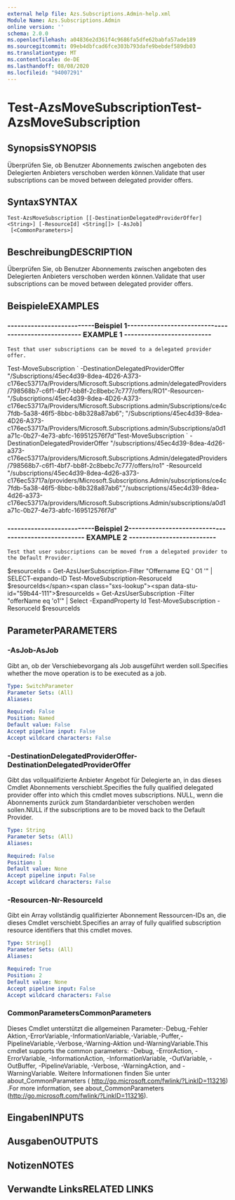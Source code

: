 ```yaml
---
external help file: Azs.Subscriptions.Admin-help.xml
Module Name: Azs.Subscriptions.Admin
online version: ''
schema: 2.0.0
ms.openlocfilehash: a04836e2d361f4c9686fa5dfe62babfa57ade189
ms.sourcegitcommit: 09eb4dbfcad6fce303b793dafe9bebdef589db03
ms.translationtype: MT
ms.contentlocale: de-DE
ms.lasthandoff: 08/08/2020
ms.locfileid: "94007291"
---
```

# <span data-ttu-id="59b44-101">Test-AzsMoveSubscription</span><span class="sxs-lookup"><span data-stu-id="59b44-101">Test-AzsMoveSubscription</span></span>

## <span data-ttu-id="59b44-102">Synopsis</span><span class="sxs-lookup"><span data-stu-id="59b44-102">SYNOPSIS</span></span>
<span data-ttu-id="59b44-103">Überprüfen Sie, ob Benutzer Abonnements zwischen angeboten des Delegierten Anbieters verschoben werden können.</span><span class="sxs-lookup"><span data-stu-id="59b44-103">Validate that user subscriptions can be moved between delegated provider offers.</span></span>

## <span data-ttu-id="59b44-104">Syntax</span><span class="sxs-lookup"><span data-stu-id="59b44-104">SYNTAX</span></span>

```
Test-AzsMoveSubscription [[-DestinationDelegatedProviderOffer] <String>] [-ResourceId] <String[]> [-AsJob]
 [<CommonParameters>]
```

## <span data-ttu-id="59b44-105">Beschreibung</span><span class="sxs-lookup"><span data-stu-id="59b44-105">DESCRIPTION</span></span>
<span data-ttu-id="59b44-106">Überprüfen Sie, ob Benutzer Abonnements zwischen angeboten des Delegierten Anbieters verschoben werden können.</span><span class="sxs-lookup"><span data-stu-id="59b44-106">Validate that user subscriptions can be moved between delegated provider offers.</span></span>

## <span data-ttu-id="59b44-107">Beispiele</span><span class="sxs-lookup"><span data-stu-id="59b44-107">EXAMPLES</span></span>

### <span data-ttu-id="59b44-108">--------------------------Beispiel 1--------------------------</span><span class="sxs-lookup"><span data-stu-id="59b44-108">-------------------------- EXAMPLE 1 --------------------------</span></span>
```
Test that user subscriptions can be moved to a delegated provider offer.
```

<span data-ttu-id="59b44-109">Test-MoveSubscription \` -DestinationDelegatedProviderOffer "/Subscriptions/45ec4d39-8dea-4D26-A373-c176ec53717a/Providers/Microsoft.Subscriptions.admin/delegatedProviders/798568b7-c6f1-4bf7-bb8f-2c8bebc7c777/offers/RO1"-Resourcen-"/Subscriptions/45ec4d39-8dea-4D26-A373-c176ec53717a/Providers/Microsoft.Subscriptions.admin/Subscriptions/ce4c7fdb-5a38-46f5-8bbc-b8b328a87ab6"; "/Subscriptions/45ec4d39-8dea-4D26-A373-c176ec53717a/Providers/Microsoft.Subscriptions.admin/Subscriptions/a0d1a71c-0b27-4e73-abfc-169512576f7d"</span><span class="sxs-lookup"><span data-stu-id="59b44-109">Test-MoveSubscription \` -DestinationDelegatedProviderOffer "/subscriptions/45ec4d39-8dea-4d26-a373-c176ec53717a/providers/Microsoft.Subscriptions.Admin/delegatedProviders/798568b7-c6f1-4bf7-bb8f-2c8bebc7c777/offers/ro1" -ResourceId "/subscriptions/45ec4d39-8dea-4d26-a373-c176ec53717a/providers/Microsoft.Subscriptions.Admin/subscriptions/ce4c7fdb-5a38-46f5-8bbc-b8b328a87ab6","/subscriptions/45ec4d39-8dea-4d26-a373-c176ec53717a/providers/Microsoft.Subscriptions.Admin/subscriptions/a0d1a71c-0b27-4e73-abfc-169512576f7d"</span></span>

### <span data-ttu-id="59b44-110">--------------------------Beispiel 2--------------------------</span><span class="sxs-lookup"><span data-stu-id="59b44-110">-------------------------- EXAMPLE 2 --------------------------</span></span>
```
Test that user subscriptions can be moved from a delegated provider to the Default Provider.
```

<span data-ttu-id="59b44-111">$resourceIds = Get-AzsUserSubscription-Filter "Offername EQ ' O1 '" | SELECT-expando-ID Test-MoveSubscription-ResoruceId $resourceIds</span><span class="sxs-lookup"><span data-stu-id="59b44-111">$resourceIds = Get-AzsUserSubscription -Filter "offerName eq 'o1'" | Select -ExpandProperty Id Test-MoveSubscription -ResoruceId $resourceIds</span></span>

## <span data-ttu-id="59b44-112">Parameter</span><span class="sxs-lookup"><span data-stu-id="59b44-112">PARAMETERS</span></span>

### <span data-ttu-id="59b44-113">-AsJob</span><span class="sxs-lookup"><span data-stu-id="59b44-113">-AsJob</span></span>
<span data-ttu-id="59b44-114">Gibt an, ob der Verschiebevorgang als Job ausgeführt werden soll.</span><span class="sxs-lookup"><span data-stu-id="59b44-114">Specifies whether the move operation is to be executed as a job.</span></span>

```yaml
Type: SwitchParameter
Parameter Sets: (All)
Aliases:

Required: False
Position: Named
Default value: False
Accept pipeline input: False
Accept wildcard characters: False
```

### <span data-ttu-id="59b44-115">-DestinationDelegatedProviderOffer</span><span class="sxs-lookup"><span data-stu-id="59b44-115">-DestinationDelegatedProviderOffer</span></span>
<span data-ttu-id="59b44-116">Gibt das vollqualifizierte Anbieter Angebot für Delegierte an, in das dieses Cmdlet Abonnements verschiebt.</span><span class="sxs-lookup"><span data-stu-id="59b44-116">Specifies the fully qualified delegated provider offer into which this cmdlet moves subscriptions.</span></span>
<span data-ttu-id="59b44-117">NULL, wenn die Abonnements zurück zum Standardanbieter verschoben werden sollen.</span><span class="sxs-lookup"><span data-stu-id="59b44-117">NULL if the subscriptions are to be moved back to the Default Provider.</span></span>

```yaml
Type: String
Parameter Sets: (All)
Aliases:

Required: False
Position: 1
Default value: None
Accept pipeline input: False
Accept wildcard characters: False
```

### <span data-ttu-id="59b44-118">-Resourcen-Nr</span><span class="sxs-lookup"><span data-stu-id="59b44-118">-ResourceId</span></span>
<span data-ttu-id="59b44-119">Gibt ein Array vollständig qualifizierter Abonnement Ressourcen-IDs an, die dieses Cmdlet verschiebt.</span><span class="sxs-lookup"><span data-stu-id="59b44-119">Specifies an array of fully qualified subscription resource identifiers that this cmdlet moves.</span></span>

```yaml
Type: String[]
Parameter Sets: (All)
Aliases:

Required: True
Position: 2
Default value: None
Accept pipeline input: False
Accept wildcard characters: False
```

### <span data-ttu-id="59b44-120">CommonParameters</span><span class="sxs-lookup"><span data-stu-id="59b44-120">CommonParameters</span></span>
<span data-ttu-id="59b44-121">Dieses Cmdlet unterstützt die allgemeinen Parameter:-Debug,-Fehler Aktion,-ErrorVariable,-InformationVariable,-Variable,-Puffer,-PipelineVariable,-Verbose,-Warning-Aktion und-WarningVariable.</span><span class="sxs-lookup"><span data-stu-id="59b44-121">This cmdlet supports the common parameters: -Debug, -ErrorAction, -ErrorVariable, -InformationAction, -InformationVariable, -OutVariable, -OutBuffer, -PipelineVariable, -Verbose, -WarningAction, and -WarningVariable.</span></span> <span data-ttu-id="59b44-122">Weitere Informationen finden Sie unter about_CommonParameters ( http://go.microsoft.com/fwlink/?LinkID=113216) .</span><span class="sxs-lookup"><span data-stu-id="59b44-122">For more information, see about_CommonParameters (http://go.microsoft.com/fwlink/?LinkID=113216).</span></span>

## <span data-ttu-id="59b44-123">Eingaben</span><span class="sxs-lookup"><span data-stu-id="59b44-123">INPUTS</span></span>

## <span data-ttu-id="59b44-124">Ausgaben</span><span class="sxs-lookup"><span data-stu-id="59b44-124">OUTPUTS</span></span>

## <span data-ttu-id="59b44-125">Notizen</span><span class="sxs-lookup"><span data-stu-id="59b44-125">NOTES</span></span>

## <span data-ttu-id="59b44-126">Verwandte Links</span><span class="sxs-lookup"><span data-stu-id="59b44-126">RELATED LINKS</span></span>


